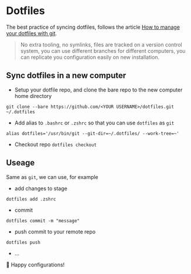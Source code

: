 # Dotfiles

The best practice of syncing dotfiles, follows the article [How to manage your dotfiles with git](https://medium.com/toutsbrasil/how-to-manage-your-dotfiles-with-git-f7aeed8adf8b).
> No extra tooling, no symlinks, files are tracked on a version control system, you can use different branches for different computers, you can replicate you configuration easily on new installation.


## Sync dotfiles in a new computer
- Setup your dotfile repo, and clone the bare repo to the new computer home directory
```
git clone --bare https://github.com/<YOUR USERNAME>/dotfiles.git ~/.dotfiles
```

- Add alias to `.bashrc` or `.zshrc` so that you can use `dotfiles` as `git`
```
alias dotfiles='/usr/bin/git --git-dir=~/.dotfiles/ --work-tree=~'
```

- Checkout repo
`dotfiles checkout`

##  Useage
Same as `git`, we can use, for example
- add changes to stage
```
dotfiles add .zshrc
```

- commit
```
dotfiles commit -m "message"
```

- push commit to your remote repo
```
dotfiles push
```

- ...


👾 Happy configurations!
